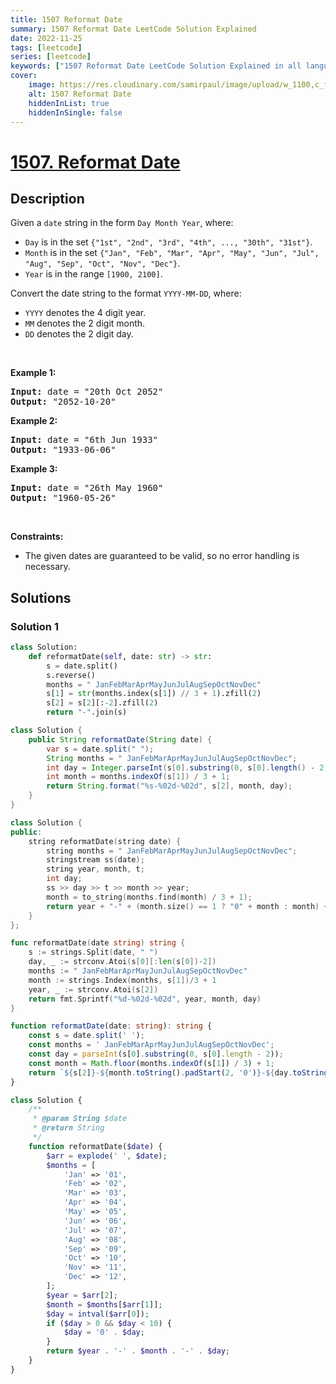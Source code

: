 ```yaml
---
title: 1507 Reformat Date
summary: 1507 Reformat Date LeetCode Solution Explained
date: 2022-11-25
tags: [leetcode]
series: [leetcode]
keywords: ["1507 Reformat Date LeetCode Solution Explained in all languages", "1507 Reformat Date", "LeetCode", "leetcode solution in Python3 C++ Java Go PHP Ruby Swift TypeScript Rust C# JavaScript C", "GeeksforGeeks", "InterviewBit", "Coding Ninjas", "HackerRank", "HackerEarth", "CodeChef", "TopCoder", "AlgoExpert", "freeCodeCamp", "Codeforces", "GitHub", "AtCoder", "Samir Paul"]
cover:
    image: https://res.cloudinary.com/samirpaul/image/upload/w_1100,c_fit,co_rgb:FFFFFF,l_text:Arial_75_bold:1507 Reformat Date - Solution Explained/problem-solving.webp
    alt: 1507 Reformat Date
    hiddenInList: true
    hiddenInSingle: false
---
```



# [1507. Reformat Date](https://leetcode.com/problems/reformat-date)


## Description

<p>Given a <code>date</code> string in the form&nbsp;<code>Day Month Year</code>, where:</p>

<ul>
	<li><code>Day</code>&nbsp;is in the set <code>{&quot;1st&quot;, &quot;2nd&quot;, &quot;3rd&quot;, &quot;4th&quot;, ..., &quot;30th&quot;, &quot;31st&quot;}</code>.</li>
	<li><code>Month</code>&nbsp;is in the set <code>{&quot;Jan&quot;, &quot;Feb&quot;, &quot;Mar&quot;, &quot;Apr&quot;, &quot;May&quot;, &quot;Jun&quot;, &quot;Jul&quot;, &quot;Aug&quot;, &quot;Sep&quot;, &quot;Oct&quot;, &quot;Nov&quot;, &quot;Dec&quot;}</code>.</li>
	<li><code>Year</code>&nbsp;is in the range <code>[1900, 2100]</code>.</li>
</ul>

<p>Convert the date string to the format <code>YYYY-MM-DD</code>, where:</p>

<ul>
	<li><code>YYYY</code> denotes the 4 digit year.</li>
	<li><code>MM</code> denotes the 2 digit month.</li>
	<li><code>DD</code> denotes the 2 digit day.</li>
</ul>

<p>&nbsp;</p>
<p><strong class="example">Example 1:</strong></p>

<pre>
<strong>Input:</strong> date = &quot;20th Oct 2052&quot;
<strong>Output:</strong> &quot;2052-10-20&quot;
</pre>

<p><strong class="example">Example 2:</strong></p>

<pre>
<strong>Input:</strong> date = &quot;6th Jun 1933&quot;
<strong>Output:</strong> &quot;1933-06-06&quot;
</pre>

<p><strong class="example">Example 3:</strong></p>

<pre>
<strong>Input:</strong> date = &quot;26th May 1960&quot;
<strong>Output:</strong> &quot;1960-05-26&quot;
</pre>

<p>&nbsp;</p>
<p><strong>Constraints:</strong></p>

<ul>
	<li>The given dates are guaranteed to be valid, so no error handling is necessary.</li>
</ul>

## Solutions

### Solution 1

<!-- tabs:start -->

```python
class Solution:
    def reformatDate(self, date: str) -> str:
        s = date.split()
        s.reverse()
        months = " JanFebMarAprMayJunJulAugSepOctNovDec"
        s[1] = str(months.index(s[1]) // 3 + 1).zfill(2)
        s[2] = s[2][:-2].zfill(2)
        return "-".join(s)
```

```java
class Solution {
    public String reformatDate(String date) {
        var s = date.split(" ");
        String months = " JanFebMarAprMayJunJulAugSepOctNovDec";
        int day = Integer.parseInt(s[0].substring(0, s[0].length() - 2));
        int month = months.indexOf(s[1]) / 3 + 1;
        return String.format("%s-%02d-%02d", s[2], month, day);
    }
}
```

```cpp
class Solution {
public:
    string reformatDate(string date) {
        string months = " JanFebMarAprMayJunJulAugSepOctNovDec";
        stringstream ss(date);
        string year, month, t;
        int day;
        ss >> day >> t >> month >> year;
        month = to_string(months.find(month) / 3 + 1);
        return year + "-" + (month.size() == 1 ? "0" + month : month) + "-" + (day > 9 ? "" : "0") + to_string(day);
    }
};
```

```go
func reformatDate(date string) string {
	s := strings.Split(date, " ")
	day, _ := strconv.Atoi(s[0][:len(s[0])-2])
	months := " JanFebMarAprMayJunJulAugSepOctNovDec"
	month := strings.Index(months, s[1])/3 + 1
	year, _ := strconv.Atoi(s[2])
	return fmt.Sprintf("%d-%02d-%02d", year, month, day)
}
```

```ts
function reformatDate(date: string): string {
    const s = date.split(' ');
    const months = ' JanFebMarAprMayJunJulAugSepOctNovDec';
    const day = parseInt(s[0].substring(0, s[0].length - 2));
    const month = Math.floor(months.indexOf(s[1]) / 3) + 1;
    return `${s[2]}-${month.toString().padStart(2, '0')}-${day.toString().padStart(2, '0')}`;
}
```

```php
class Solution {
    /**
     * @param String $date
     * @return String
     */
    function reformatDate($date) {
        $arr = explode(' ', $date);
        $months = [
            'Jan' => '01',
            'Feb' => '02',
            'Mar' => '03',
            'Apr' => '04',
            'May' => '05',
            'Jun' => '06',
            'Jul' => '07',
            'Aug' => '08',
            'Sep' => '09',
            'Oct' => '10',
            'Nov' => '11',
            'Dec' => '12',
        ];
        $year = $arr[2];
        $month = $months[$arr[1]];
        $day = intval($arr[0]);
        if ($day > 0 && $day < 10) {
            $day = '0' . $day;
        }
        return $year . '-' . $month . '-' . $day;
    }
}
```

<!-- tabs:end -->

<!-- end -->
